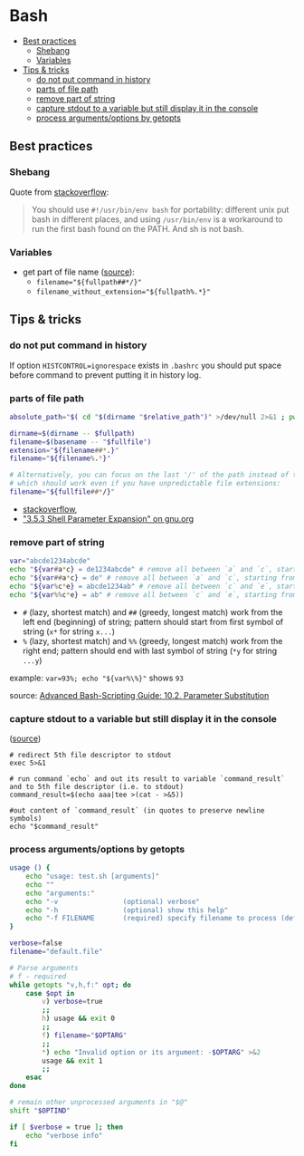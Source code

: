 # Bash

<!-- MarkdownTOC autolink="true" lowercase="all" uri_encoding="false" -->

- [Best practices](#best-practices)
    - [Shebang](#shebang)
    - [Variables](#variables)
- [Tips & tricks](#tips--tricks)
    - [do not put command in history](#do-not-put-command-in-history)
    - [parts of file path](#parts-of-file-path)
    - [remove part of string](#remove-part-of-string)
    - [capture stdout to a variable but still display it in the console](#capture-stdout-to-a-variable-but-still-display-it-in-the-console)
    - [process arguments/options by getopts](#process-argumentsoptions-by-getopts)

<!-- /MarkdownTOC -->


## Best practices

### Shebang

Quote from [stackoverflow](http://stackoverflow.com/questions/10376206/what-is-the-preferred-bash-shebang):
> You should use `#!/usr/bin/env bash` for portability:
> different unix put bash in different places,
> and using `/usr/bin/env` is a workaround to run the first bash found on the PATH.
> And sh is not bash.


### Variables

- get part of file name ([source](https://stackoverflow.com/questions/18845814/bash-extracting-file-basename-from-long-path)):
    - `filename="${fullpath##*/}"`
    - `filename_without_extension="${fullpath%.*}"`


## Tips & tricks

### do not put command in history

If option `HISTCONTROL=ignorespace` exists in `.bashrc`
you should put space before command to prevent putting it in history log.


### parts of file path

```bash
absolute_path="$( cd "$(dirname "$relative_path")" >/dev/null 2>&1 ; pwd -P )"

dirname=$(dirname -- $fullpath)
filename=$(basename -- "$fullfile")
extension="${filename##*.}"
filename="${filename%.*}"

# Alternatively, you can focus on the last '/' of the path instead of the '.'
# which should work even if you have unpredictable file extensions:
filename="${fullfile##*/}"
```

- [stackoverflow](https://stackoverflow.com/questions/965053/extract-filename-and-extension-in-bash),
- ["3.5.3 Shell Parameter Expansion" on gnu.org](http://www.gnu.org/software/bash/manual/html_node/Shell-Parameter-Expansion.html)


### remove part of string

```bash
var="abcde1234abcde"
echo "${var#a*c} = de1234abcde" # remove all between `a` and `c`, starting from left side, shortest match
echo "${var##a*c} = de" # remove all between `a` and `c`, starting from left side, longest match
echo "${var%c*e} = abcde1234ab" # remove all between `c` and `e`, starting from right side, shortest match
echo "${var%%c*e} = ab" # remove all between `c` and `e`, starting from right side, longest match
```

- `#` (lazy, shortest match) and `##` (greedy, longest match) work from the left end (beginning) of string;
pattern should start from first symbol of string (`x*` for string `x...`)
- `%` (lazy, shortest match) and `%%` (greedy, longest match) work from the right end;
pattern should end with last symbol of string (`*y` for string `...y`)

example: `var=93%; echo "${var%\%}"` shows `93`

source: [Advanced Bash-Scripting Guide: 10.2. Parameter Substitution](https://tldp.org/LDP/abs/html/parameter-substitution.html#PSOREX1)


### capture stdout to a variable but still display it in the console
([source](https://stackoverflow.com/a/12451419))

```
# redirect 5th file descriptor to stdout
exec 5>&1

# run command `echo` and out its result to variable `command_result` and to 5th file descriptor (i.e. to stdout)
command_result=$(echo aaa|tee >(cat - >&5))

#out content of `command_result` (in quotes to preserve newline symbols)
echo "$command_result"
```


### process arguments/options by getopts

```bash
usage () {
    echo "usage: test.sh [arguments]"
    echo ""
    echo "arguments:"
    echo "-v                (optional) verbose"
    echo "-h                (optional) show this help"
    echo "-f FILENAME       (required) specify filename to process (default 'default.file')"
}

verbose=false
filename="default.file"

# Parse arguments
# f - required
while getopts "v,h,f:" opt; do
    case $opt in
        v) verbose=true
        ;;
        h) usage && exit 0
        ;;
        f) filename="$OPTARG"
        ;;
        *) echo "Invalid option or its argument: -$OPTARG" >&2
        usage && exit 1
        ;;
    esac
done

# remain other unprocessed arguments in "$@"
shift "$OPTIND"

if [ $verbose = true ]; then
    echo "verbose info"
fi
```
